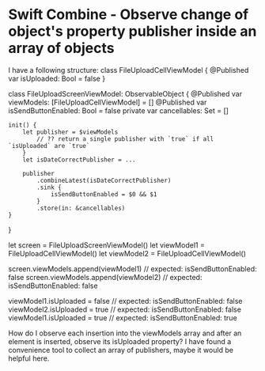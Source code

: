 
# Swift Combine - Observe change of object's property publisher inside an array of objects

I have a following structure:
class FileUploadCellViewModel {
    @Published var isUploaded: Bool = false
}

class FileUploadScreenViewModel: ObservableObject {
    @Published var viewModels: [FileUploadCellViewModel] = []
    @Published var isSendButtonEnabled: Bool = false
    private var cancellables: Set<AnyCancellable> = []

    init() {
        let publisher = $viewModels
            // ?? return a single publisher with `true` if all `isUploaded` are `true`
        }
        let isDateCorrectPublisher = ...

        publisher
            .combineLatest(isDateCorrectPublisher)
            .sink {
                isSendButtonEnabled = $0 && $1
            }
            .store(in: &cancellables)
    }
}

let screen = FileUploadScreenViewModel()
let viewModel1 = FileUploadCellViewModel()
let viewModel2 = FileUploadCellViewModel()

screen.viewModels.append(viewModel1) // expected: isSendButtonEnabled: false
screen.viewModels.append(viewModel2) // expected: isSendButtonEnabled: false

viewModel1.isUploaded = false // expected: isSendButtonEnabled: false
viewModel2.isUploaded = true // expected: isSendButtonEnabled: false
viewModel1.isUploaded = true // expected: isSendButtonEnabled: true

How do I observe each insertion into the viewModels array and after an element is inserted, observe its isUploaded property?
I have found a convenience tool to collect an array of publishers, maybe it would be helpful here.

        